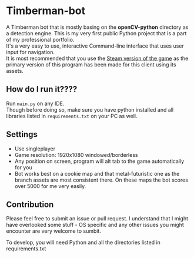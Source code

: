 # Timberman-bot

A Timberman bot that is mostly basing on the **openCV-python** directory as a detection engine. This is my very first public Python project that is a part of my professional portfolio.  
It's a very easy to use, interactive Command-line interface that uses user input for navigation.  
It is most recommended that you use the [Steam version of the game](https://store.steampowered.com/app/398710/Timberman/) as the primary version of this program has been made for this client using its assets.

## How do I run it????

Run `main.py` on any IDE.  
Though before doing so, make sure you have python installed and all libraries listed in `requirements.txt` on your PC as well.  

## Settings
* Use singleplayer
* Game resolution: 1920x1080 windowed/borderless
* Any position on screen, program will alt tab to the game automatically for you
* Bot works best on a cookie map and that metal-futuristic one as the branch assets are most consistent there. On these maps the bot scores over 5000 for me very easily. 

## Contribution 
Please feel free to submit an issue or pull request. I understand that I might have overlooked some stuff - OS specific and any other issues you might encounter are very welcome to sumbit.  

To develop, you will need Python and all the directories listed in requirements.txt
